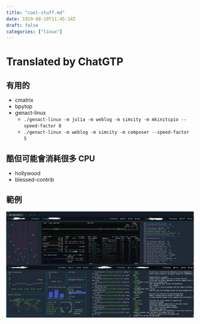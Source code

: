 ```yaml
---
title: "cool-stuff.md"
date: 1919-08-10T11:45:14Z
draft: false
categories: ["linux"]
---
```




# Translated by ChatGTP

## 有用的

* cmatrix
* bpytop
* genact-linux
  * `./genact-linux -m julia -m weblog -m simcity -m mkinitcpio --speed-factor 8`
  * `./genact-linux -m weblog -m simcity -m composer --speed-factor 5`

## 酷但可能會消耗很多 CPU

* hollywood
* blessed-contrib


## 範例

![cool-stuff（酷東西）](https://raw.githubusercontent.com/tinghaolai/just-random-note/master/linux/imgs/cool-stuff.png)